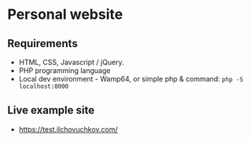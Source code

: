 # Personal website

## Requirements
- HTML, CSS, Javascript / jQuery.
- PHP programming language
- Local dev environment - Wamp64, or 
  simple php & command: `php -S localhost:8000`

## Live example site
- https://test.ilchovuchkov.com/
